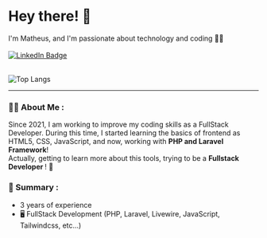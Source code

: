 <div id="header" align="left" >
  <div>
    <h1> Hey there! 🖖 </h1>
    <span>I'm Matheus, and I'm passionate about technology and coding 🧑‍💻</span>
    <br><br>
    <a href="https://www.linkedin.com/in/matheus-domingues-motta-918438257/)">
      <img src="https://img.shields.io/badge/LinkedIn-blue?style=for-the-badge&logo=linkedin&logoColor=white" alt="LinkedIn Badge"/>
    </a>
<!--     <a href="https://www.instagram.com/o_matheus_motta/">
      <img src="https://img.shields.io/badge/Instagram-E4405F?style=for-the-badge&logo=instagram&logoColor=white" alt="Instagram Badge"/>
    </a> -->
  </div>

  <br>
  
   ![Top Langs](https://github-readme-stats.vercel.app/api/top-langs/?username=MatheusMottaGit&hide_progress=true&theme=gruvbox)
   
  ---

### :man_technologist: About Me :
  <span>
    Since 2021, I am working to improve my coding skills as a FullStack Developer. During this time, I started learning the basics of frontend as HTML5, CSS, JavaScript, and now, working with <strong>PHP and Laravel Framework</strong>!
  </span>

  <br>

  <span>
    Actually, getting to learn more about this tools, trying to be a <strong> Fullstack Developer </strong>! 🚀
  </span>

### :scroll: Summary :
  - 3 years of experience
  - 🖥️ FullStack Development (PHP, Laravel, Livewire, JavaScript, Tailwindcss, etc...)
